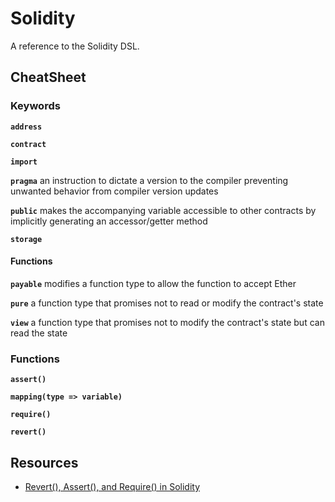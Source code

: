 # Solidity
A reference to the Solidity DSL.


## CheatSheet

### Keywords
**`address`**

**`contract`**

**`import`**

**`pragma`** an instruction to dictate a version to the compiler preventing unwanted behavior from compiler version updates

**`public`** makes the accompanying variable accessible to other contracts by implicitly generating an accessor/getter method

**`storage`**

#### Functions
**`payable`** modifies a function type to allow the function to accept Ether

**`pure`** a function type that promises not to read or modify the contract's state

**`view`** a function type that promises not to modify the contract's state but can read the state


### Functions
**`assert()`**

**`mapping(type => variable)`**

**`require()`**

**`revert()`**

## Resources
+ [Revert(), Assert(), and Require() in Solidity](https://media.consensys.net/when-to-use-revert-assert-and-require-in-solidity-61fb2c0e5a57)
